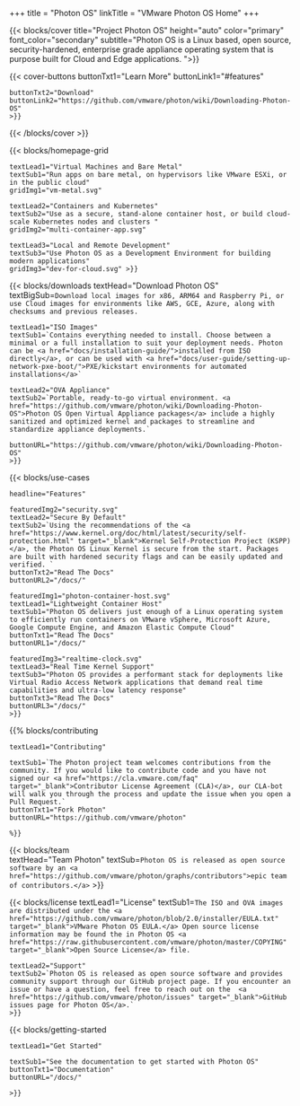 +++
title = "Photon OS"
linkTitle = "VMware Photon OS Home"
+++
<!-- blocks/cover content start -->
{{< blocks/cover 
	title="Project Photon OS" 
	height="auto" 
	color="primary" 
	font_color="secondary" 
	subtitle="Photon OS is a Linux based, open source, security-hardened, enterprise grade appliance operating system that is purpose built for Cloud and Edge applications. ">}}

{{< cover-buttons 
	buttonTxt1="Learn More"
	buttonLink1="#features"

	buttonTxt2="Download"
	buttonLink2="https://github.com/vmware/photon/wiki/Downloading-Photon-OS"
	>}}

{{< /blocks/cover >}}
<!-- blocks/cover content end -->

<!-- blocks/homepage-grid start -->
{{< blocks/homepage-grid 

	textLead1="Virtual Machines and Bare Metal"
	textSub1="Run apps on bare metal, on hypervisors like VMware ESXi, or in the public cloud"
	gridImg1="vm-metal.svg"

	textLead2="Containers and Kubernetes" 
	textSub2="Use as a secure, stand-alone container host, or build cloud-scale Kubernetes nodes and clusters "
	gridImg2="multi-container-app.svg"

	textLead3="Local and Remote Development"
	textSub3="Use Photon OS as a Development Environment for building modern applications"
	gridImg3="dev-for-cloud.svg" >}}

<!-- blocks/homepage-grid End -->

<!-- blocks/downloads start -->
{{< blocks/downloads 
	textHead="Download Photon OS"
	textBigSub=`Download local images for x86, ARM64 and Raspberry Pi, or use Cloud images for environments like AWS, GCE, Azure, along with checksums and previous releases. `
	
	textLead1="ISO Images"
	textSub1=`Contains everything needed to install. Choose between a minimal or a full installation to suit your deployment needs. Photon can be <a href="docs/installation-guide/">installed from ISO directly</a>, or can be used with <a href="docs/user-guide/setting-up-network-pxe-boot/">PXE/kickstart environments for automated installations</a>`

	textLead2="OVA Appliance"
	textSub2=`Portable, ready-to-go virtual environment. <a href="https://github.com/vmware/photon/wiki/Downloading-Photon-OS">Photon OS Open Virtual Appliance packages</a> include a highly sanitized and optimized kernel and packages to streamline and standardize appliance deployments.`

	buttonURL="https://github.com/vmware/photon/wiki/Downloading-Photon-OS" 
	>}}
<!-- blocks/downloads end -->

<!-- blocks/use-cases begin -->
{{< blocks/use-cases 

	headline="Features"
	
	featuredImg2="security.svg"
	textLead2="Secure By Default"
	textSub2=`Using the recommendations of the <a href="https://www.kernel.org/doc/html/latest/security/self-protection.html" target="_blank">Kernel Self-Protection Project (KSPP)</a>, the Photon OS Linux Kernel is secure from the start. Packages are built with hardened security flags and can be easily updated and verified. `
	buttonTxt2="Read The Docs"
	buttonURL2="/docs/"
	
	featuredImg1="photon-container-host.svg"
	textLead1="Lightweight Container Host" 
	textSub1="Photon OS delivers just enough of a Linux operating system to efficiently run containers on VMware vSphere, Microsoft Azure, Google Compute Engine, and Amazon Elastic Compute Cloud"
	buttonTxt1="Read The Docs"
	buttonURL1="/docs/"

	featuredImg3="realtime-clock.svg"
	textLead3="Real Time Kernel Support"
	textSub3="Photon OS provides a performant stack for deployments like Virtual Radio Access Network applications that demand real time capabilities and ultra-low latency response"
	buttonTxt3="Read The Docs"
	buttonURL3="/docs/"
	>}}
<!-- blocks/use-cases end -->

<!-- blocks/getting-started begin -->
{{% blocks/contributing
	
	textLead1="Contributing"
	
	textSub1=`The Photon project team welcomes contributions from the community. If you would like to contribute code and you have not signed our <a href="https://cla.vmware.com/faq" target="_blank">Contributor License Agreement (CLA)</a>, our CLA-bot will walk you through the process and update the issue when you open a Pull Request.`
	buttonTxt1="Fork Photon"
	buttonURL="https://github.com/vmware/photon"

	%}}
<!-- blocks/getting-started end -->


<!-- blocks/team begin -->
{{< blocks/team  
	textHead="Team Photon"
	textSub=`Photon OS is released as open source software by an <a href="https://github.com/vmware/photon/graphs/contributors">epic team of contributors.</a>`
	>}}
<!-- blocks/team end -->



<!-- blocks/license start -->
{{< blocks/license 
	textLead1="License"
	textSub1=`The ISO and OVA images are distributed under the <a href="https://github.com/vmware/photon/blob/2.0/installer/EULA.txt" target="_blank">VMware Photon OS EULA.</a> Open source license information may be found the in Photon OS <a href="https://raw.githubusercontent.com/vmware/photon/master/COPYING" target="_blank">Open Source License</a> file.`


	textLead2="Support" 
	textSub2=`Photon OS is released as open source software and provides community support through our GitHub project page. If you encounter an issue or have a question, feel free to reach out on the  <a href="https://github.com/vmware/photon/issues" target="_blank">GitHub issues page for Photon OS</a>.`
	>}}
<!-- blocks/license end -->
<!-- blocks/getting-started begin -->
{{< blocks/getting-started 
	
	textLead1="Get Started"
	
	textSub1="See the documentation to get started with Photon OS"
	buttonTxt1="Documentation"
	buttonURL="/docs/"

	>}}
<!-- blocks/getting-started end -->